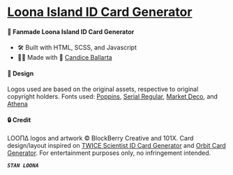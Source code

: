 # [Loona Island ID Card Generator](https://loona-island-cards.vercel.app/)

#### 🌙 Fanmade Loona Island ID Card Generator

-   🛠 Built with HTML, SCSS, and Javascript
-   👨‍💻 Made with 💖 [Candice Ballarta](https://github.com/candicejoyballarta)

#### 🎨 Design

Logos used are based on the original assets, respective to original copyright holders. Fonts used: [Poppins](https://fonts.google.com/specimen/Poppins), [Serial Regular](https://www.fonts.com/font/typeheist/serial/regular), [Market Deco](https://www.dafont.com/market-deco.font), and [Athena](https://www.dafont.com/athena.font)

#### 🔒 Credit

LOOΠΔ logos and artwork © BlockBerry Creative and 101X. Card design/layout inspired on [TWICE Scientist ID Card Generator](https://github.com/salazarjoshua/scientist.cards) and [Orbit Card Generator](https://github.com/idaluisonyeo/orbit-card). For entertainment purposes only, no infringement intended.

**_`STAN LOONA`_**
